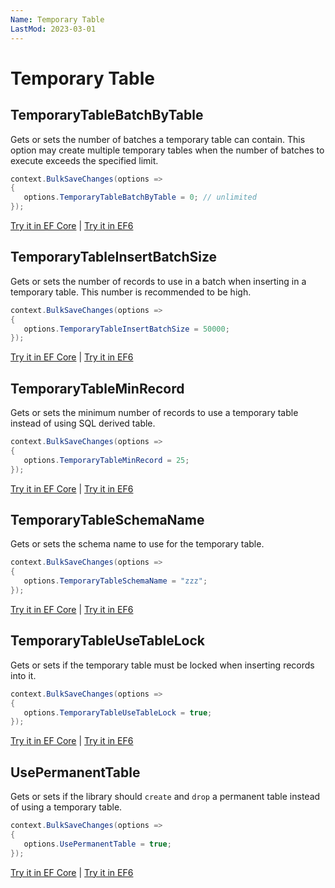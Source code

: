 ```yaml
---
Name: Temporary Table
LastMod: 2023-03-01
---
```


# Temporary Table

## TemporaryTableBatchByTable
Gets or sets the number of batches a temporary table can contain. This option may create multiple temporary tables when the number of batches to execute exceeds the specified limit.


```csharp
context.BulkSaveChanges(options =>
{
   options.TemporaryTableBatchByTable = 0; // unlimited
});
```

[Try it in EF Core](https://dotnetfiddle.net/Md4oAe) | [Try it in EF6](https://dotnetfiddle.net/YjoyLn)

## TemporaryTableInsertBatchSize
Gets or sets the number of records to use in a batch when inserting in a temporary table. This number is recommended to be high.


```csharp
context.BulkSaveChanges(options =>
{
   options.TemporaryTableInsertBatchSize = 50000;
});
```

[Try it in EF Core](https://dotnetfiddle.net/uoGd8y) | [Try it in EF6](https://dotnetfiddle.net/0n66D0)

## TemporaryTableMinRecord
Gets or sets the minimum number of records to use a temporary table instead of using SQL derived table.


```csharp
context.BulkSaveChanges(options =>
{
   options.TemporaryTableMinRecord = 25;
});
```

[Try it in EF Core](https://dotnetfiddle.net/YgKiT1) | [Try it in EF6](https://dotnetfiddle.net/jkIJzF)

## TemporaryTableSchemaName
Gets or sets the schema name to use for the temporary table.


```csharp
context.BulkSaveChanges(options =>
{
   options.TemporaryTableSchemaName = "zzz";
});
```

[Try it in EF Core](https://dotnetfiddle.net/SWJi9t) | [Try it in EF6](https://dotnetfiddle.net/RjriRf)

## TemporaryTableUseTableLock
Gets or sets if the temporary table must be locked when inserting records into it.


```csharp
context.BulkSaveChanges(options =>
{
   options.TemporaryTableUseTableLock = true;
});

```

[Try it in EF Core](https://dotnetfiddle.net/PM2evv) | [Try it in EF6](https://dotnetfiddle.net/z2Pg1K) 

## UsePermanentTable
Gets or sets if the library should `create` and `drop` a permanent table instead of using a temporary table.


```csharp
context.BulkSaveChanges(options =>
{
   options.UsePermanentTable = true;
});
```

[Try it in EF Core](https://dotnetfiddle.net/XnYfP6) | [Try it in EF6](https://dotnetfiddle.net/B5qNg5)
